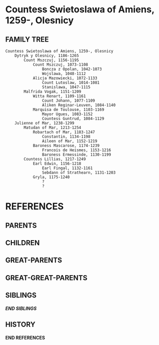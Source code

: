 # Countess Swietoslawa of Amiens, 1259-, Olesnicy

## FAMILY TREE
```
Countess Swietoslawa of Amiens, 1259-, Olesnicy
    Dytryk y Olesnicy, 1186-1265
        Count Mszczuj, 1156-1195
            Count Mszczuj, 1073-1108
                Boncza z Opolan, 1042-1073
                Wojslawa, 1048-1112
            Alicja Mazowiecki, 1072-1133
                Count Lutoslaw, 1014-1081
                Stanislawa, 1047-1115
        Malfrida Vogak, 1151-1209
            Witta Renart, 1109-1161
                Count Johann, 1077-1109
                Aliken Reginar-Leuven, 1084-1140
            Marquisa de Toulouse, 1103-1169
                Mayor Ugues, 1083-1152
                Countess Guntrud, 1084-1129
    Julienne of Mar, 1238-1299
        Matudan of Mar, 1213-1254
            Robartach of Mar, 1183-1247
                Constantin, 1134-1198
                Aileen of Mar, 1152-1219
            Baroness Mascarose, 1174-1239
                Francois de Heismes, 1153-1216
                Baroness Ermessinde, 1130-1199
        Countess Lillias, 1217-1249
            Earl Edwin, 1156-1218
                Earl Fingal, 1132-1161
                Sebdann of Strathearn, 1131-1203
            Gryla, 1175-1240
                ?
                ?
```


# REFERENCES

## PARENTS 

## CHILDREN 


## GREAT-PARENTS 


## GREAT-GREAT-PARENTS 

## SIBLINGS

##### END SIBLINGS  
## HISTORY

#### END REFERENCES
